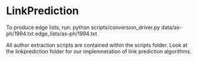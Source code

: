 # LinkPrediction

To produce edge lists, run:
python scripts/conversion_driver.py data/as-ph/1994.txt edge_lists/as-ph/1994.txt

All author extraction scripts are contained within the scripts folder. Look at the linkprediction folder for our implemnetation of link prediction algorithms.
